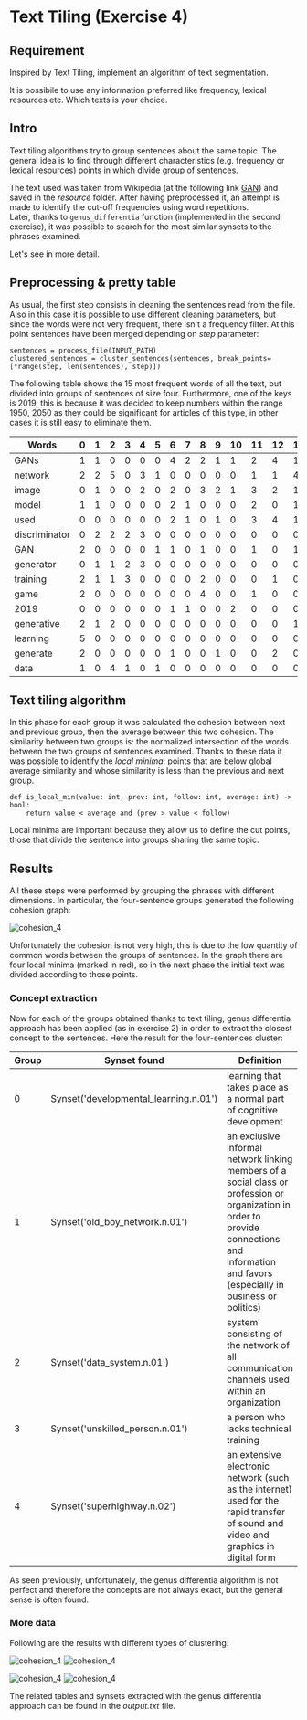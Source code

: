 # Text Tiling (Exercise 4)

## Requirement
Inspired by Text Tiling, implement an algorithm of text segmentation.

It is possibile to use any information preferred like frequency, lexical resources etc.
Which texts is your choice.
    
## Intro
Text tiling algorithms try to group sentences about the same topic. 
The general idea is to find through different characteristics (e.g. frequency or lexical resources) 
points in which divide group of sentences.

The text used was taken from Wikipedia (at the following link [GAN]) and saved in the *resource* folder. 
After having preprocessed it, an attempt is made to identify the cut-off frequencies using word repetitions.  
Later, thanks to `genus_differentia` function (implemented in the second exercise), 
it was possible to search for the most similar synsets to the phrases examined.

Let's see in more detail.

## Preprocessing & pretty table
As usual, the first step consists in cleaning the sentences read from the file. 
Also in this case it is possible to use different cleaning parameters, 
but since the words were not very frequent, there isn't a frequency filter.
At this point sentences have been merged depending on *step* parameter:

```
sentences = process_file(INPUT_PATH)
clustered_sentences = cluster_sentences(sentences, break_points=[*range(step, len(sentences), step)])
```

The following table shows the 15 most frequent words of all the text, but divided into groups of sentences of size four.
Furthermore, one of the keys is 2019, this is because it was decided to keep numbers within the range 1950, 2050 as 
they could be significant for articles of this type, in other cases it is still easy to eliminate them.

| Words | 0 | 1 | 2 | 3 | 4 | 5 | 6 | 7 | 8 | 9 | 10 | 11 | 12 | 13 | 14 | 15 | 16 | 17 | 18 | 19 | 20 |
| --- | --- | --- | --- | --- | --- | --- | --- | --- | --- | --- | --- | --- | --- | --- | --- | --- | --- | --- | --- | --- | --- |
|      GANs     | 1 | 1 | 0 | 0 | 0 | 0 | 4 | 2 | 2 | 1 | 1  | 2  | 4  | 1  | 3  | 1  | 0  | 0  | 0  | 1  | 0  |
|    network    | 2 | 2 | 5 | 0 | 3 | 1 | 0 | 0 | 0 | 0 | 0  | 1  | 1  | 4  | 0  | 1  | 2  | 1  | 0  | 0  | 0  |
|     image     | 0 | 1 | 0 | 0 | 2 | 0 | 2 | 0 | 3 | 2 | 1  | 3  | 2  | 1  | 0  | 0  | 2  | 0  | 0  | 0  | 0  |
|     model     | 1 | 1 | 0 | 0 | 0 | 0 | 2 | 1 | 0 | 0 | 0  | 2  | 0  | 1  | 0  | 2  | 1  | 0  | 0  | 7  | 0  |
|      used     | 0 | 0 | 0 | 0 | 0 | 0 | 2 | 1 | 0 | 1 | 0  | 3  | 4  | 1  | 1  | 1  | 2  | 1  | 0  | 0  | 0  |
| discriminator | 0 | 2 | 2 | 2 | 3 | 0 | 0 | 0 | 0 | 0 | 0  | 0  | 0  | 0  | 0  | 0  | 0  | 0  | 0  | 6  | 0  |
|      GAN      | 2 | 0 | 0 | 0 | 0 | 1 | 1 | 0 | 1 | 0 | 0  | 1  | 0  | 1  | 0  | 1  | 1  | 2  | 0  | 2  | 0  |
|   generator   | 0 | 1 | 1 | 2 | 3 | 0 | 0 | 0 | 0 | 0 | 0  | 0  | 0  | 0  | 0  | 1  | 0  | 0  | 0  | 5  | 0  |
|    training   | 2 | 1 | 1 | 3 | 0 | 0 | 0 | 0 | 2 | 0 | 0  | 0  | 1  | 0  | 0  | 0  | 0  | 0  | 0  | 1  | 0  |
|      game     | 2 | 0 | 0 | 0 | 0 | 0 | 0 | 0 | 4 | 0 | 0  | 1  | 0  | 0  | 0  | 0  | 1  | 0  | 1  | 0  | 0  |
|      2019     | 0 | 0 | 0 | 0 | 0 | 0 | 1 | 1 | 0 | 0 | 2  | 0  | 0  | 0  | 1  | 0  | 0  | 1  | 3  | 0  | 0  |
|   generative  | 2 | 1 | 2 | 0 | 0 | 0 | 0 | 0 | 0 | 0 | 0  | 0  | 0  | 1  | 0  | 1  | 1  | 0  | 0  | 0  | 0  |
|    learning   | 5 | 0 | 0 | 0 | 0 | 0 | 0 | 0 | 0 | 0 | 0  | 0  | 0  | 0  | 0  | 0  | 2  | 0  | 0  | 0  | 1  |
|    generate   | 2 | 0 | 0 | 0 | 0 | 0 | 1 | 0 | 0 | 1 | 0  | 0  | 2  | 0  | 1  | 0  | 0  | 1  | 0  | 0  | 0  |
|      data     | 1 | 0 | 4 | 1 | 0 | 1 | 0 | 0 | 0 | 0 | 0  | 0  | 0  | 0  | 0  | 0  | 0  | 0  | 0  | 0  | 0  |


## Text tiling algorithm
In this phase for each group it was calculated the cohesion between next and previous group, then the average between this two cohesion.
The similarity between two groups is: the normalized intersection of the words between the two groups of sentences examined.
Thanks to these data it was possible to identify the *local minima*:
points that are below global average similarity and whose similarity is less than the previous and next group.

```
def is_local_min(value: int, prev: int, follow: int, average: int) -> bool:
    return value < average and (prev > value < follow)
```

Local minima are important because they allow us to define the cut points, 
those that divide the sentence into groups sharing the same topic.

## Results
All these steps were performed by grouping the phrases with different dimensions.
In particular, the four-sentence groups generated the following cohesion graph:

![cohesion_4](../../assets/cohesion_4.png)

Unfortunately the cohesion is not very high, this is due to the low quantity of common words between the groups of sentences.
In the graph there are four local minima (marked in red), so in the next phase the initial text was divided according to those points.

### Concept extraction
Now for each of the groups obtained thanks to text tiling, genus differentia approach has been applied (as in exercise 2) 
in order to extract the closest concept to the sentences.
Here the result for the four-sentences cluster:

Group | Synset found | Definition | Score |
| ---------| -------- | -------- | -------- |
| 0 | Synset('developmental_learning.n.01') | learning that takes place as a normal part of cognitive development  | 5 |
| 1 | Synset('old_boy_network.n.01') | an exclusive informal network linking members of a social class or profession or organization in order to provide connections and information and favors (especially in business or politics)  | 2 |
| 2 | Synset('data_system.n.01') | system consisting of the network of all communication channels used within an organization | 4 |
| 3 | Synset('unskilled_person.n.01') | a person who lacks technical training | 3 |
| 4 | Synset('superhighway.n.02') | an extensive electronic network (such as the internet) used for the rapid transfer of sound and video and graphics in digital form | 38 |

As seen previously, unfortunately, the genus differentia algorithm is not perfect and therefore the concepts are not always exact, 
but the general sense is often found.

### More data
Following are the results with different types of clustering:

![cohesion_4](../../assets/cohesion_6.png) ![cohesion_4](../../assets/cohesion_5.png)

![cohesion_4](../../assets/cohesion_3.png) ![cohesion_4](../../assets/cohesion_2.png)

The related tables and synsets extracted with the genus differentia approach can be found in the *output.txt* file.


[GAN]: <https://en.wikipedia.org/wiki/Generative_adversarial_network>